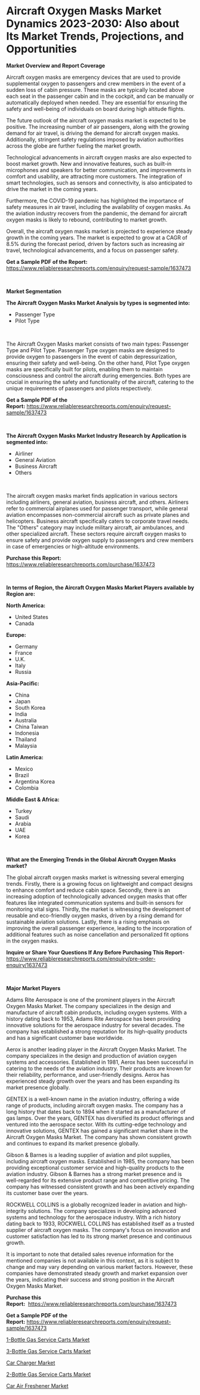 <p><h1>Aircraft Oxygen Masks Market Dynamics 2023-2030: Also about Its Market Trends, Projections, and Opportunities</h1></p><p><strong>Market Overview and Report Coverage</strong></p>
<p><p>Aircraft oxygen masks are emergency devices that are used to provide supplemental oxygen to passengers and crew members in the event of a sudden loss of cabin pressure. These masks are typically located above each seat in the passenger cabin and in the cockpit, and can be manually or automatically deployed when needed. They are essential for ensuring the safety and well-being of individuals on board during high altitude flights.</p><p>The future outlook of the aircraft oxygen masks market is expected to be positive. The increasing number of air passengers, along with the growing demand for air travel, is driving the demand for aircraft oxygen masks. Additionally, stringent safety regulations imposed by aviation authorities across the globe are further fueling the market growth.</p><p>Technological advancements in aircraft oxygen masks are also expected to boost market growth. New and innovative features, such as built-in microphones and speakers for better communication, and improvements in comfort and usability, are attracting more customers. The integration of smart technologies, such as sensors and connectivity, is also anticipated to drive the market in the coming years.</p><p>Furthermore, the COVID-19 pandemic has highlighted the importance of safety measures in air travel, including the availability of oxygen masks. As the aviation industry recovers from the pandemic, the demand for aircraft oxygen masks is likely to rebound, contributing to market growth.</p><p>Overall, the aircraft oxygen masks market is projected to experience steady growth in the coming years. The market is expected to grow at a CAGR of 8.5% during the forecast period, driven by factors such as increasing air travel, technological advancements, and a focus on passenger safety.</p></p>
<p><strong>Get a Sample PDF of the Report:</strong> <a href="https://www.reliableresearchreports.com/enquiry/request-sample/1637473">https://www.reliableresearchreports.com/enquiry/request-sample/1637473</a></p>
<p>&nbsp;</p>
<p><strong>Market Segmentation</strong></p>
<p><strong>The Aircraft Oxygen Masks Market Analysis by types is segmented into:</strong></p>
<p><ul><li>Passenger Type</li><li>Pilot Type</li></ul></p>
<p>&nbsp;</p>
<p><p>The Aircraft Oxygen Masks market consists of two main types: Passenger Type and Pilot Type. Passenger Type oxygen masks are designed to provide oxygen to passengers in the event of cabin depressurization, ensuring their safety and well-being. On the other hand, Pilot Type oxygen masks are specifically built for pilots, enabling them to maintain consciousness and control the aircraft during emergencies. Both types are crucial in ensuring the safety and functionality of the aircraft, catering to the unique requirements of passengers and pilots respectively.</p></p>
<p><strong>Get a Sample PDF of the Report:</strong>&nbsp;<a href="https://www.reliableresearchreports.com/enquiry/request-sample/1637473">https://www.reliableresearchreports.com/enquiry/request-sample/1637473</a></p>
<p>&nbsp;</p>
<p><strong>The Aircraft Oxygen Masks Market Industry Research by Application is segmented into:</strong></p>
<p><ul><li>Airliner</li><li>General Aviation</li><li>Business Aircraft</li><li>Others</li></ul></p>
<p>&nbsp;</p>
<p><p>The aircraft oxygen masks market finds application in various sectors including airliners, general aviation, business aircraft, and others. Airliners refer to commercial airplanes used for passenger transport, while general aviation encompasses non-commercial aircraft such as private planes and helicopters. Business aircraft specifically caters to corporate travel needs. The "Others" category may include military aircraft, air ambulances, and other specialized aircraft. These sectors require aircraft oxygen masks to ensure safety and provide oxygen supply to passengers and crew members in case of emergencies or high-altitude environments.</p></p>
<p><strong>Purchase this Report:</strong>&nbsp; <a href="https://www.reliableresearchreports.com/purchase/1637473">https://www.reliableresearchreports.com/purchase/1637473</a></p>
<p>&nbsp;</p>
<p><strong>In terms of Region, the Aircraft Oxygen Masks Market Players available by Region are:</strong></p>
<p>
    <p> <strong> North America: </strong>
        <ul>
            <li>United States</li>
            <li>Canada</li>
        </ul>
        </p> 
    <p> <strong> Europe: </strong>
        <ul>
            <li>Germany</li>
            <li>France</li>
            <li>U.K.</li>
            <li>Italy</li>
            <li>Russia</li>
        </ul>
        </p> 
    <p> <strong> Asia-Pacific: </strong>
        <ul>
            <li>China</li>
            <li>Japan</li>
            <li>South Korea</li>
            <li>India</li>
            <li>Australia</li>
            <li>China Taiwan</li>
            <li>Indonesia</li>
            <li>Thailand</li>
            <li>Malaysia</li>
        </ul>
        </p> 
    <p> <strong> Latin America: </strong>
        <ul>
            <li>Mexico</li>
            <li>Brazil</li>
            <li>Argentina Korea</li>
            <li>Colombia</li>
        </ul>
        </p> 
    <p> <strong> Middle East & Africa: </strong>
        <ul>
            <li>Turkey</li>
            <li>Saudi</li>
            <li>Arabia</li>
            <li>UAE</li>
            <li>Korea</li>
        </ul>
    </p>
    </p>
<p>&nbsp;</p>
<p><strong>What are the Emerging Trends in the Global Aircraft Oxygen Masks market?</strong></p>
<p><p>The global aircraft oxygen masks market is witnessing several emerging trends. Firstly, there is a growing focus on lightweight and compact designs to enhance comfort and reduce cabin space. Secondly, there is an increasing adoption of technologically advanced oxygen masks that offer features like integrated communication systems and built-in sensors for monitoring vital signs. Thirdly, the market is witnessing the development of reusable and eco-friendly oxygen masks, driven by a rising demand for sustainable aviation solutions. Lastly, there is a rising emphasis on improving the overall passenger experience, leading to the incorporation of additional features such as noise cancellation and personalized fit options in the oxygen masks.</p></p>
<p><strong>Inquire or Share Your Questions If Any Before Purchasing This Report</strong>- <a href="https://www.reliableresearchreports.com/enquiry/pre-order-enquiry/1637473">https://www.reliableresearchreports.com/enquiry/pre-order-enquiry/1637473</a></p>
<p>&nbsp;</p>
<p><strong>Major Market Players</strong></p>
<p><p>Adams Rite Aerospace is one of the prominent players in the Aircraft Oxygen Masks Market. The company specializes in the design and manufacture of aircraft cabin products, including oxygen systems. With a history dating back to 1953, Adams Rite Aerospace has been providing innovative solutions for the aerospace industry for several decades. The company has established a strong reputation for its high-quality products and has a significant customer base worldwide.</p><p>Aerox is another leading player in the Aircraft Oxygen Masks Market. The company specializes in the design and production of aviation oxygen systems and accessories. Established in 1981, Aerox has been successful in catering to the needs of the aviation industry. Their products are known for their reliability, performance, and user-friendly designs. Aerox has experienced steady growth over the years and has been expanding its market presence globally.</p><p>GENTEX is a well-known name in the aviation industry, offering a wide range of products, including aircraft oxygen masks. The company has a long history that dates back to 1894 when it started as a manufacturer of gas lamps. Over the years, GENTEX has diversified its product offerings and ventured into the aerospace sector. With its cutting-edge technology and innovative solutions, GENTEX has gained a significant market share in the Aircraft Oxygen Masks Market. The company has shown consistent growth and continues to expand its market presence globally.</p><p>Gibson & Barnes is a leading supplier of aviation and pilot supplies, including aircraft oxygen masks. Established in 1985, the company has been providing exceptional customer service and high-quality products to the aviation industry. Gibson & Barnes has a strong market presence and is well-regarded for its extensive product range and competitive pricing. The company has witnessed consistent growth and has been actively expanding its customer base over the years.</p><p>ROCKWELL COLLINS is a globally recognized leader in aviation and high-integrity solutions. The company specializes in developing advanced systems and technology for the aerospace industry. With a rich history dating back to 1933, ROCKWELL COLLINS has established itself as a trusted supplier of aircraft oxygen masks. The company's focus on innovation and customer satisfaction has led to its strong market presence and continuous growth.</p><p>It is important to note that detailed sales revenue information for the mentioned companies is not available in this context, as it is subject to change and may vary depending on various market factors. However, these companies have demonstrated steady growth and market expansion over the years, indicating their success and strong position in the Aircraft Oxygen Masks Market.</p></p>
<p><strong>Purchase this Report:</strong>&nbsp;&nbsp;<a href="https://www.reliableresearchreports.com/purchase/1637473">https://www.reliableresearchreports.com/purchase/1637473</a></p>
<p></p>
<p><strong>Get a Sample PDF of the Report:</strong>&nbsp;<a href="https://www.reliableresearchreports.com/enquiry/request-sample/1637473">https://www.reliableresearchreports.com/enquiry/request-sample/1637473</a></p>
<p><p><a href="https://www.linkedin.com/pulse/1-bottle-gas-service-carts-market-size-forecast/">1-Bottle Gas Service Carts Market</a></p><p><a href="https://www.linkedin.com/pulse/3-bottle-gas-service-carts-market-size-forecast-growth-2023/">3-Bottle Gas Service Carts Market</a></p><p><a href="https://medium.com/@cleogerhold/car-charger-market-exploring-market-share-market-trends-and-future-growth-661854b54682">Car Charger Market</a></p><p><a href="https://www.linkedin.com/pulse/2-bottle-gas-service-carts-market-size-forecast/">2-Bottle Gas Service Carts Market</a></p><p><a href="https://medium.com/@torreyjones2023/car-air-freshener-market-exploring-market-share-market-trends-and-future-growth-29e7215a321d">Car Air Freshener Market</a></p></p>